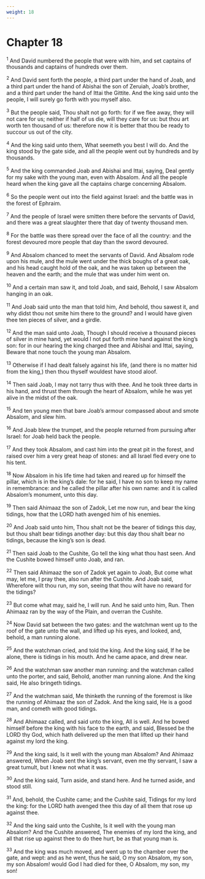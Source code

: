 ```yaml
---
weight: 18
---
```


# Chapter 18

<sup>1</sup> And David numbered the people that were with him, and set captains of thousands and captains of hundreds over them. 

<sup>2</sup> And David sent forth the people, a third part under the hand of Joab, and a third part under the hand of Abishai the son of Zeruiah, Joab’s brother, and a third part under the hand of Ittai the Gittite. And the king said unto the people, I will surely go forth with you myself also. 

<sup>3</sup> But the people said, Thou shalt not go forth: for if we flee away, they will not care for us; neither if half of us die, will they care for us: but thou art worth ten thousand of us: therefore now it is better that thou be ready to succour us out of the city. 

<sup>4</sup> And the king said unto them, What seemeth you best I will do. And the king stood by the gate side, and all the people went out by hundreds and by thousands. 

<sup>5</sup> And the king commanded Joab and Abishai and Ittai, saying, Deal gently for my sake with the young man, even with Absalom. And all the people heard when the king gave all the captains charge concerning Absalom. 

<sup>6</sup> So the people went out into the field against Israel: and the battle was in the forest of Ephraim. 

<sup>7</sup> And the people of Israel were smitten there before the servants of David, and there was a great slaughter there that day of twenty thousand men. 

<sup>8</sup> For the battle was there spread over the face of all the country: and the forest devoured more people that day than the sword devoured. 

<sup>9</sup> And Absalom chanced to meet the servants of David. And Absalom rode upon his mule, and the mule went under the thick boughs of a great oak, and his head caught hold of the oak, and he was taken up between the heaven and the earth; and the mule that was under him went on. 

<sup>10</sup> And a certain man saw it, and told Joab, and said, Behold, I saw Absalom hanging in an oak. 

<sup>11</sup> And Joab said unto the man that told him, And behold, thou sawest it, and why didst thou not smite him there to the ground? and I would have given thee ten pieces of silver, and a girdle. 

<sup>12</sup> And the man said unto Joab, Though I should receive a thousand pieces of silver in mine hand, yet would I not put forth mine hand against the king’s son: for in our hearing the king charged thee and Abishai and Ittai, saying, Beware that none touch the young man Absalom. 

<sup>13</sup> Otherwise if I had dealt falsely against his life, (and there is no matter hid from the king,) then thou thyself wouldest have stood aloof. 

<sup>14</sup> Then said Joab, I may not tarry thus with thee. And he took three darts in his hand, and thrust them through the heart of Absalom, while he was yet alive in the midst of the oak. 

<sup>15</sup> And ten young men that bare Joab’s armour compassed about and smote Absalom, and slew him. 

<sup>16</sup> And Joab blew the trumpet, and the people returned from pursuing after Israel: for Joab held back the people. 

<sup>17</sup> And they took Absalom, and cast him into the great pit in the forest, and raised over him a very great heap of stones: and all Israel fled every one to his tent. 

<sup>18</sup> Now Absalom in his life time had taken and reared up for himself the pillar, which is in the king’s dale: for he said, I have no son to keep my name in remembrance: and he called the pillar after his own name: and it is called Absalom’s monument, unto this day. 

<sup>19</sup> Then said Ahimaaz the son of Zadok, Let me now run, and bear the king tidings, how that the LORD hath avenged him of his enemies. 

<sup>20</sup> And Joab said unto him, Thou shalt not be the bearer of tidings this day, but thou shalt bear tidings another day: but this day thou shalt bear no tidings, because the king’s son is dead. 

<sup>21</sup> Then said Joab to the Cushite, Go tell the king what thou hast seen. And the Cushite bowed himself unto Joab, and ran. 

<sup>22</sup> Then said Ahimaaz the son of Zadok yet again to Joab, But come what may, let me, I pray thee, also run after the Cushite. And Joab said, Wherefore wilt thou run, my son, seeing that thou wilt have no reward for the tidings? 

<sup>23</sup> But come what may, said he, I will run. And he said unto him, Run. Then Ahimaaz ran by the way of the Plain, and overran the Cushite. 

<sup>24</sup> Now David sat between the two gates: and the watchman went up to the roof of the gate unto the wall, and lifted up his eyes, and looked, and, behold, a man running alone. 

<sup>25</sup> And the watchman cried, and told the king. And the king said, If he be alone, there is tidings in his mouth. And he came apace, and drew near. 

<sup>26</sup> And the watchman saw another man running: and the watchman called unto the porter, and said, Behold, another man running alone. And the king said, He also bringeth tidings. 

<sup>27</sup> And the watchman said, Me thinketh the running of the foremost is like the running of Ahimaaz the son of Zadok. And the king said, He is a good man, and cometh with good tidings. 

<sup>28</sup> And Ahimaaz called, and said unto the king, All is well. And he bowed himself before the king with his face to the earth, and said, Blessed be the LORD thy God, which hath delivered up the men that lifted up their hand against my lord the king. 

<sup>29</sup> And the king said, Is it well with the young man Absalom? And Ahimaaz answered, When Joab sent the king’s servant, even me thy servant, I saw a great tumult, but I knew not what it was. 

<sup>30</sup> And the king said, Turn aside, and stand here. And he turned aside, and stood still. 

<sup>31</sup> And, behold, the Cushite came; and the Cushite said, Tidings for my lord the king: for the LORD hath avenged thee this day of all them that rose up against thee. 

<sup>32</sup> And the king said unto the Cushite, Is it well with the young man Absalom? And the Cushite answered, The enemies of my lord the king, and all that rise up against thee to do thee hurt, be as that young man is. 

<sup>33</sup> And the king was much moved, and went up to the chamber over the gate, and wept: and as he went, thus he said, O my son Absalom, my son, my son Absalom! would God I had died for thee, O Absalom, my son, my son! 


